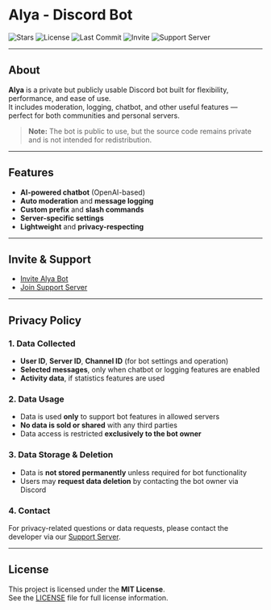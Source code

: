 # Alya - Discord Bot

![Stars](https://img.shields.io/github/stars/KnoxlyDev/Privacy-Policy-Bot-alya?style=social)
![License](https://img.shields.io/github/license/KnoxlyDev/Privacy-Policy-Bot-alya?cacheSeconds=60)
![Last Commit](https://img.shields.io/github/last-commit/KnoxlyDev/Privacy-Policy-Bot-alya)
![Invite](https://img.shields.io/badge/Invite-Alya%20Bot-blue?logo=discord&link=https://discord.com/oauth2/authorize?client_id=1311666717281226832&permissions=8&scope=bot)
![Support Server](https://img.shields.io/discord/1225533182967328858?label=Support%20Server&logo=discord)

---

## About

**Alya** is a private but publicly usable Discord bot built for flexibility, performance, and ease of use.  
It includes moderation, logging, chatbot, and other useful features — perfect for both communities and personal servers.

> **Note:** The bot is public to use, but the source code remains private and is not intended for redistribution.

---

## Features

- **AI-powered chatbot** (OpenAI-based)  
- **Auto moderation** and **message logging**  
- **Custom prefix** and **slash commands**  
- **Server-specific settings**  
- **Lightweight** and **privacy-respecting**

---

## Invite & Support

- [Invite Alya Bot](https://discord.com/oauth2/authorize?client_id=1311666717281226832&permissions=8&scope=bot)  
- [Join Support Server](https://discord.gg/RuunxfUGnT)

---

## Privacy Policy

### 1. Data Collected
- **User ID**, **Server ID**, **Channel ID** (for bot settings and operation)  
- **Selected messages**, only when chatbot or logging features are enabled  
- **Activity data**, if statistics features are used

### 2. Data Usage
- Data is used **only** to support bot features in allowed servers  
- **No data is sold or shared** with any third parties  
- Data access is restricted **exclusively to the bot owner**

### 3. Data Storage & Deletion
- Data is **not stored permanently** unless required for bot functionality  
- Users may **request data deletion** by contacting the bot owner via Discord

### 4. Contact
For privacy-related questions or data requests, please contact the developer via our [Support Server](https://discord.gg/RuunxfUGnT).

---

## License

This project is licensed under the **MIT License**.  
See the [LICENSE](LICENSE) file for full license information.
